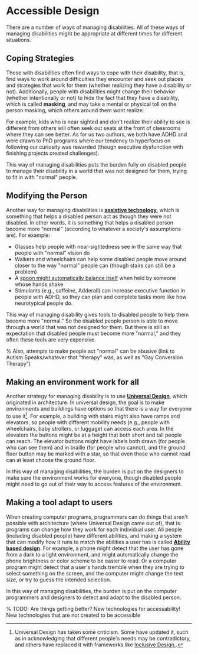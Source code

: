 # Accessible Design

There are a number of ways of managing disabilities. All of these ways of managing disabilities might be appropriate at different times for different situations.

## Coping Strategies

Those with disabilities often find ways to cope with their disability, that is, find ways to work around difficulties they encounter and seek out places and strategies that work for them (whether realizing they have a disability or not). Additionally, people with disabilities might change their behavior (whether intentionally or not) to hide the fact that they have a disability, which is called __masking__, and may take a mental or physical toll on the person masking, which others around them wont realize.

For example, kids who is near sighted and don't realize their ability to see is different from others will often seek out seats at the front of classrooms where they can see better. As for us two authors, we both have ADHD and were drawn to PhD programs where our tendency to hyperfocus on following our curiosity was rewarded (though executive dysfunction with finishing projects created challenges).

This way of managing disabilities puts the burden fully on disabled people to manage their disability in a world that was not designed for them, trying to fit in with "normal" people.

## Modifying the Person
Another way for managing disabilities is __[assistive technology](https://en.wikipedia.org/wiki/Assistive_technology)__, which is something that helps a disabled person act as though they were not disabled. In other words, it is something that helps a disabled person become more "normal" (according to whatever a society's assumptions are). For example:
- Glasses help people with near-sightedness see in the same way that people with "normal" vision do
- Walkers and wheelchairs can help some disabled people move around closer to the way "normal" people can (though stairs can still be a problem)
- A [spoon might automatically balance itself](https://www.liftware.com/) when held by someone whose hands shake
- Stimulants (e.g., caffeine, Adderall) can increase executive function in people with ADHD, so they can plan and complete tasks more like how neurotypical people do.

This way of managing disability gives tools to disabled people to help them become more "normal." So the disabled people person is able to move through a world that was not designed for them. But there is still an expectation that disabled people must become more "normal," and they often these tools are very expensive.

% Also, attempts to make people act "normal" can be abusive (link to Autism Speaks/whatever that "therapy" was, as well as "Gay Conversion Therapy")

## Making an environment work for all
Another strategy for managing disability is to use __[Universal Design](https://en.wikipedia.org/wiki/Universal_design)__, which originated in architecture. In universal design, the goal is to make environments and buildings have options so that there is a way for everyone to use it[^universal_design_note]. For example, a building with stairs might also have ramps and elevators, so people with different mobility needs (e.g., people with wheelchairs, baby strollers, or luggage) can access each area. In the elevators the buttons might be at a height that both short and tall people can reach. The elevator buttons might have labels both drawn (for people who can see them) and in braille (for people who cannot), and the ground floor button may be marked with a star, so that even those who cannot read can at least choose the ground floor.

[^universal_design_note]: Universal Design has taken some criticism. Some have updated it, such as in acknowledging that different people's needs may be contradictory, and others have replaced it with frameworks like [Inclusive Design.](https://en.wikipedia.org/wiki/Inclusive_design).

In this way of managing disabilities, the burden is put on the designers to make sure the environment works for everyone, though disabled people might need to go out of their way to access features of the environment.

## Making a tool adapt to users
When creating computer programs, programmers can do things that aren't possible with architecture (where Universal Design came out of), that is: programs can change how they work for each individual user. All people (including disabled people) have different abilities, and making a system that can modify how it runs to match the abilities a user has is called __[Ability based design](https://dl.acm.org/doi/10.1145/1952383.1952384)__. For example, a phone might detect that the user has gone from a dark to a light environment, and might automatically change the phone brightness or color scheme to be easier to read. Or a computer program might detect that a user's hands tremble when they are trying to select something on the screen, and the computer might change the text size, or try to guess the intended selection.

In this way of managing disabilities, the burden is put on the computer programmers and designers to detect and adapt to the disabled person.


% TODO: Are things getting better? New technologies for accessability! New technologies that are not created to be accessible
